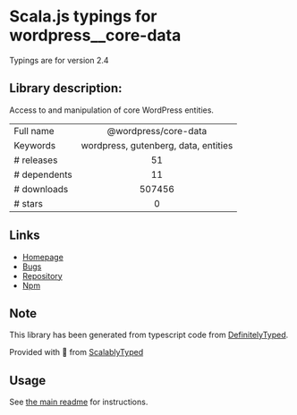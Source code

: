 
# Scala.js typings for wordpress__core-data

Typings are for version 2.4

## Library description:
Access to and manipulation of core WordPress entities.

|                    |                 |
| ------------------ | :-------------: |
| Full name          | @wordpress/core-data |
| Keywords           | wordpress, gutenberg, data, entities |
| # releases         | 51 |
| # dependents       | 11 |
| # downloads        | 507456 |
| # stars            | 0 |

## Links
- [Homepage](https://github.com/WordPress/gutenberg/tree/HEAD/packages/core-data/README.md)
- [Bugs](https://github.com/WordPress/gutenberg/issues)
- [Repository](https://github.com/WordPress/gutenberg)
- [Npm](https://www.npmjs.com/package/%40wordpress%2Fcore-data)
    


## Note
This library has been generated from typescript code from [DefinitelyTyped](https://definitelytyped.org).

Provided with :purple_heart: from [ScalablyTyped](https://github.com/oyvindberg/ScalablyTyped)

## Usage
See [the main readme](../../readme.md) for instructions.


